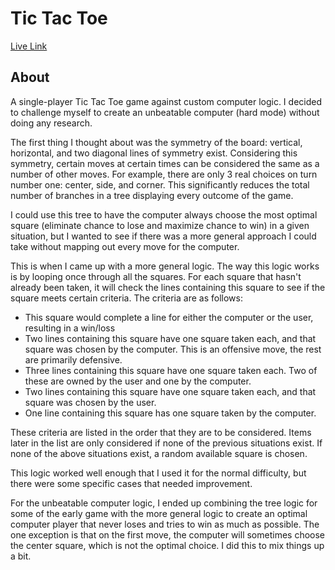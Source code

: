 # Tic Tac Toe
[Live Link](https://ivthefourth.github.io/fcc/front-end/tic-tac-toe/)

## About
A single-player Tic Tac Toe game against custom computer logic. I decided to challenge myself to create an unbeatable computer (hard mode) without doing any research. 

The first thing I thought about was the symmetry of the board: vertical, horizontal, and two diagonal lines of symmetry exist. Considering this symmetry, certain moves at certain times can be considered the same as a number of other moves. For example, there are only 3 real choices on turn number one: center, side, and corner. This significantly reduces the total number of branches in a tree displaying every outcome of the game.

I could use this tree to have the computer always choose the most optimal square (eliminate chance to lose and maximize chance to win) in a given situation, but I wanted to see if there was a more general approach I could take without mapping out every move for the computer. 

This is when I came up with a more general logic. The way this logic works is by looping once through all the squares. For each square that hasn't already been taken, it will check the lines containing this square to see if the square meets certain criteria. The criteria are as follows:
* This square would complete a line for either the computer or the user, resulting in a win/loss
* Two lines containing this square have one square taken each, and that square was chosen by the computer. This is an offensive move, the rest are primarily defensive. 
* Three lines containing this square have one square taken each. Two of these are owned by the user and one by the computer. 
* Two lines containing this square have one square taken each, and that square was chosen by the user. 
* One line containing this square has one square taken by the computer.

These criteria are listed in the order that they are to be considered. Items later in the list are only considered if none of the previous situations exist. If none of the above situations exist, a random available square is chosen. 

This logic worked well enough that I used it for the normal difficulty, but there were some specific cases that needed improvement. 

For the unbeatable computer logic, I ended up combining the tree logic for some of the early game with the more general logic to create an optimal computer player that never loses and tries to win as much as possible. The one exception is that on the first move, the computer will sometimes choose the center square, which is not the optimal choice. I did this to mix things up a bit.  
